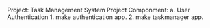 Project: Task Management System
Project Componment: 
 a. User Authentication
    1. make authentication app. 
    2. make taskmanager app.
    
